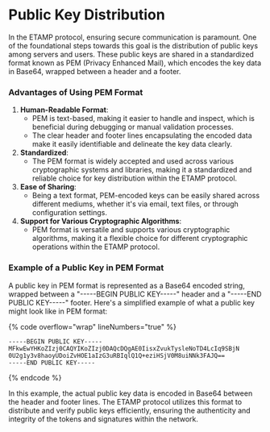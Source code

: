 # Public Key Distribution

In the ETAMP protocol, ensuring secure communication is paramount. One of the foundational steps towards this goal is the distribution of public keys among servers and users. These public keys are shared in a standardized format known as PEM (Privacy Enhanced Mail), which encodes the key data in Base64, wrapped between a header and a footer.

### Advantages of Using PEM Format

1. **Human-Readable Format**:
   * PEM is text-based, making it easier to handle and inspect, which is beneficial during debugging or manual validation processes.
   * The clear header and footer lines encapsulating the encoded data make it easily identifiable and delineate the key data clearly.
2. **Standardized**:
   * The PEM format is widely accepted and used across various cryptographic systems and libraries, making it a standardized and reliable choice for key distribution within the ETAMP protocol.
3. **Ease of Sharing**:
   * Being a text format, PEM-encoded keys can be easily shared across different mediums, whether it's via email, text files, or through configuration settings.
4. **Support for Various Cryptographic Algorithms**:
   * PEM format is versatile and supports various cryptographic algorithms, making it a flexible choice for different cryptographic operations within the ETAMP protocol.

### Example of a Public Key in PEM Format

A public key in PEM format is represented as a Base64 encoded string, wrapped between a "-----BEGIN PUBLIC KEY-----" header and a "-----END PUBLIC KEY-----" footer. Here's a simplified example of what a public key might look like in PEM format:

{% code overflow="wrap" lineNumbers="true" %}
```
-----BEGIN PUBLIC KEY-----
MFkwEwYHKoZIzj0CAQYIKoZIzj0DAQcDQgAE0IisxZvukTysleNoTD4LcIq9SBjN
0U2g1y3v8haoyUDoiZvHOE1aIzG3uRBIqlQ1Q+eziHSjV0M8uiNNk3FAJQ==
-----END PUBLIC KEY-----
```
{% endcode %}

In this example, the actual public key data is encoded in Base64 between the header and footer lines. The ETAMP protocol utilizes this format to distribute and verify public keys efficiently, ensuring the authenticity and integrity of the tokens and signatures within the network.
